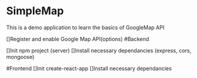 # SimpleMap
This is a demo application to learn the basics of GoogleMap API

[]Register and enable Google Map API(options)
#Backend

[]Init npm project (server)
[]Install necessary dependancies (express, cors, mongoose)

#Frontend
[]Init create-react-app
[]Install necessary dependancies
